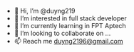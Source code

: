- 👋 Hi, I’m @duyng219
- 👀 I’m interested in full stack developer
- 🌱 I’m currently learning in FPT Aptech
- 💞️ I’m looking to collaborate on ...
- 📫 Reach me duyng2196@gmail.com

<!---
duyng219/duyng219 is a ✨ special ✨ repository because its `README.md` (this file) appears on your GitHub profile.
You can click the Preview link to take a look at your changes.
--->
